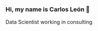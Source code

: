 ### Hi, my name is Carlos León 👋
Data Scientist working in consulting

<!--
**carleondel/carleondel** is a ✨ _special_ ✨ repository because its `README.md` (this file) appears on your GitHub profile.

Here are some ideas to get you started:

- 🔭 I’m currently working on IT Consulting (Data Science)
- 🌱 I’m currently learning Data Science
- 👯 I’m looking to collaborate on Data Science related projects
- 🤔 I’m looking for help with ...
- 💬 Ask me about ...
- 📫 How to reach me: carleondel@gmail.com
- 😄 Pronouns: ...
- ⚡ Fun fact: ...
-->
